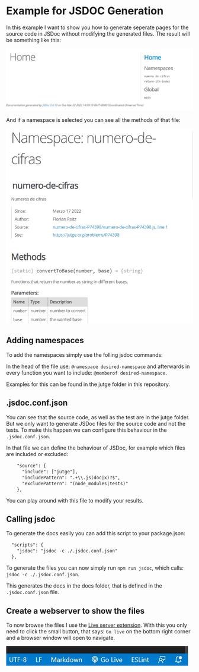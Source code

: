 # Example for JSDOC Generation

In this example I want to show you how to generate seperate pages for the source code in JSDoc without modifying the generated files. The result will be something like this:

![finished home](https://github.com/troppes/example-jsdoc-namespace/blob/main/images/home.jpg?raw=true)

And if a namespace is selected you can see all the methods of that file:

![finished jsdoc](https://github.com/troppes/example-jsdoc-namespace/blob/main/images/specific_file.jpg?raw=true)

## Adding namespaces

To add the namespaces simply use the folling jsdoc commands:

In the head of the file use: `@namespace desired-namespace` and afterwards in every function you want to include: `@memberof desired-namespace`. 

Examples for this can be found in the jutge folder in this repository.

## .jsdoc.conf.json

You can see  that the source code, as well as the test are in the jutge folder. But we only want to generate JSDoc files for the source code and not the tests. To make this happen we can configure this behaviour in the `.jsdoc.conf.json`.

In that file we can define the behaviour of JSDoc, for example which files are included or excluded:
```
	"source": {
	  "include": ["jutge"],
	  "includePattern": ".+\\.js(doc|x)?$",
	  "excludePattern": "(node_modules|tests)"
	},
```

You can play around with this file to modify your results.

## Calling jsdoc

To generate the docs easily you can add this script to your package.json:

```
  "scripts": {
    "jsdoc": "jsdoc -c ./.jsdoc.conf.json"
  },
```

To generate the files you can now simply run `npm run jsdoc`, which calls: `jsdoc -c ./.jsdoc.conf.json`. 

This generates the docs in the docs folder, that is defined in the `.jsdoc.conf.json` file.

## Create a webserver to show the files

To now browse the files I use the [Live server extension](https://marketplace.visualstudio.com/items?itemName=ritwickdey.LiveServer).
With this you only need to click the small button, that says: `Go live` on the bottom right corner and a browser window will open to navigate.

![finished home](https://github.com/troppes/example-jsdoc-namespace/blob/main/images/liveserver.jpg?raw=true)